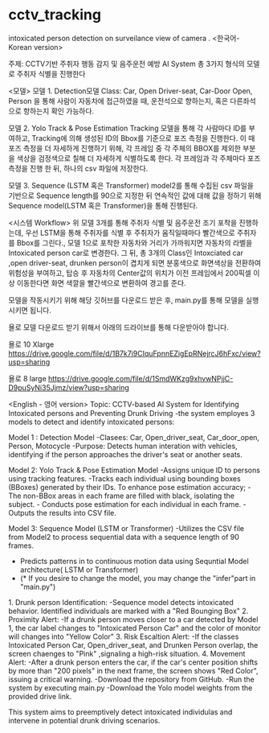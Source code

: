 # cctv_tracking
intoxicated person detection on surveilance view of camera .
<한국어- Korean version> 

주제: CCTV기반 주취자 행동 감지 및 음주운전 예방 AI System 
총 3가지 형식의 모델로 주취자 식별을 진행한다

<모델>
모델 1. Detection모델 Class: Car, Open Driver-seat, Car-Door Open, Person 을 통해 사람이 자동차에 접근하였을 때, 운전석으로 향하는지, 혹은 다른좌석으로 항하는지 확인 가능하다.

모델 2. Yolo Track & Pose Estimation Tracking 모델을 통해 각 사람마다 ID를 부여하고, Tracking에 의해 생성된 ID의 Bbox를 기준으로 포즈 측정을 진행한다. 이 때 포즈 측정을 더 자세하게 진행하기 위해, 각 프레임 중 각 주체의 BBOX를 제외한 부분을 색상을 검정색으로 칠해 더 자세하게 식별하도록 한다. 각 프레임과 각 주체마다 포즈 측정을 진행 한 뒤, 하나의 csv 파일에 저장한다.

모델 3. Sequence (LSTM 혹은 Transformer) model2를 통해 수집된 csv 파일을 기반으로 Sequence length를 90으로 지정한 뒤 연속적인 값에 대해 값을 정하기 위해 Sequence model(LSTM 혹은 Transformer)을 통해 진행된다.

<시스템 Workflow> 
위 모델 3개를 통해 주취자 식별 및 음주운전 조기 포착을 진행하는데, 우선 LSTM을 통해 주취자를 식별 후 주취자가 움직일때마다 빨간색으로 주취자를 Bbox를 그린다., 모델 1으로 포착한 자동차와 거리가 가까워지면 자동차의 라벨을 Intoxicated person car로 변경한다. 그 뒤, 총 3개의 Class인 Intoxciated car ,open driver-seat, drunken person이 겹치게 되면 분홍색으로 화면색상을 전환하여 위험성을 부여하고, 탑승 후 자동차의 Center값의 위치가 이전 프레임에서 200픽셀 이상 이동한다면 화면 색깔을 빨간색으로 변환하여 경고를 준다.

모델을 작동시키기 위해 해당 깃허브를 다운로드 받은 후, main.py를 통해 모델을 실행시키면 됩니다.

욜로 모델 다운로드 받기 위해서 아래의 드라이브를 통해 다운받아야 합니다.

욜로 10 Xlarge
https://drive.google.com/file/d/1B7k7i9CIquFpnnEZigEpRNejrcJ6hFxc/view?usp=sharing

욜로 8 large
https://drive.google.com/file/d/1SmdWKzg9xhvwNPjjC-D9puSyNi35Jjmz/view?usp=sharing

<English - 영어 version>
Topic: CCTV-based AI System for Identifying Intoxicated persons and Preventing Drunk Driving
  -the system employes 3 models to detect and identify intoxicated persons: 

<Models> 
Model 1 : Detection Model
  -Clasees: Car, Open_driver_seat, Car_door_open, Person, Motocycle
  -Purpose: Detects human interation with vehicles, identifying if the person approaches the driver's seat or another seats. 

Model 2: Yolo Track & Pose Estimation Model 
  -Assigns unique ID to persons using tracking features. 
  -Tracks each individual using bounding boxes (BBoxes) generated by their IDs. To enhance pose estimation accuracy;
    - The non-BBox areas in each frame are filled with black, isolating the subject. 
    - Conducts pose estimation for each individual in each frame. 
    - Outputs the results into CSV file. 

Model 3: Sequence Model (LSTM or Transformer) 
  -Utilizes the CSV file from Model2 to process sequential data with a sequence length of 90 frames.
  - Predicts patterns in to continuous motion data using Sequntial Model architecture( LSTM or Transformer)
  - (* If you desire to change the model, you may change the "infer"part in "main.py")

<Identification Workflow> 
1. Drunk person Identification: 
  -Sequence model detects intoxicated behavior. Identified individuals are marked with a "Red Bounging Box"
2. Proximity Alert:
  -If a drunk person moves closer to a car detected by Model 1, the car label changes to "Intoxicated Person Car"
  and the color of monitor will changes into "Yellow Color" 
3. Risk Escaltion Alert:
  -If the classes Intoxicated Person Car, Open_driver_seat, and Drunken Person overlap, the screen chaenges to "Pink"
  ,signaling a high-risk situation. 
4. Movement Alert:
  -After a drunk person enters the car, if the car's center position shifts by more than "200 pixels" in the next frame,
  the screen shows "Red Color", issuing a critical warning. 

<Execution Instructions>
  -Download the repository from GitHub.
  -Run the system by executing main.py 
  -Download the Yolo model weights from the provided drive link.

This system aims to preemptively detect intoxicated individulas and intervene in potential drunk driving scenarios.
